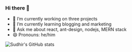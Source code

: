 ### Hi there 👋

<!--
**sudhir-pradhan/sudhir-pradhan** is a ✨ _special_ ✨ repository because its `README.md` (this file) appears on your GitHub profile. 


Here are some ideas to get you started:

-->

- 🔭 I’m currently working on three projects
- 🌱 I’m currently learning blogging and marketing
- 💬 Ask me about react, ant-design, nodejs, MERN stack
- 😄 Pronouns: he/him
<!--
- ✉️ Contact: <a href="mailto:rcmkkskp@gmail.com">Hy Sudhir!</a>

- 💻 Journey: <a href="https://raw.githubusercontent.com/sudhir-pradhan/sudhir-pradhan/main/SO-dev-story-2022-03-28%20161645.jpg" target="_blank" rel="noopener noreferrer">My Developer Story</a> 
-->
<!--
[![Sudhir's wakatime stats](https://github-readme-stats.vercel.app/api/wakatime?username=wtf123)](https://github.com/anuraghazra/github-readme-stats)
https://raw.githubusercontent.com/sudhir-pradhan/sudhir-pradhan/main/SO-dev-story-2022-03-28%20161645.jpg
-->

![Sudhir's GitHub stats](https://github-readme-stats.vercel.app/api?username=bluesealjs&hide=stars,prs&show_icons=true&theme=merko)




<!-- update 01 -->
